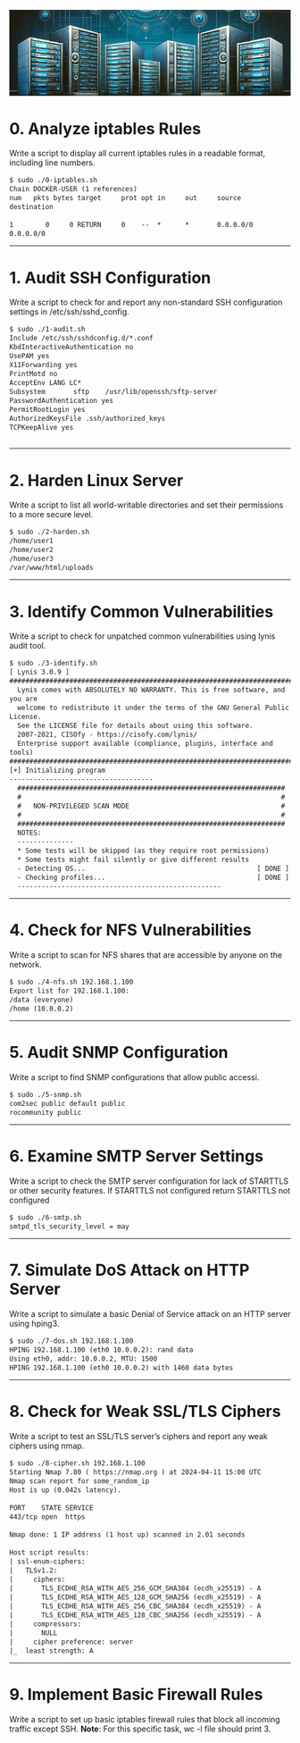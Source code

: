 ![image](images/1.png)


#  0. Analyze iptables Rules 

Write a script to display all current iptables rules in a readable format, including line numbers.
```
$ sudo ./0-iptables.sh
Chain DOCKER-USER (1 references)
num   pkts bytes target     prot opt in     out     source               destination

1        0     0 RETURN     0    --  *      *       0.0.0.0/0            0.0.0.0/0 
```
---

#  1. Audit SSH Configuration 

Write a script to check for and report any non-standard SSH configuration settings in /etc/ssh/sshd_config.
```
$ sudo ./1-audit.sh
Include /etc/ssh/sshdconfig.d/*.conf
KbdInteractiveAuthentication no
UsePAM yes
X11Forwarding yes
PrintMotd no
AcceptEnv LANG LC*
Subsystem       sftp    /usr/lib/openssh/sftp-server
PasswordAuthentication yes
PermitRootLogin yes
AuthorizedKeysFile .ssh/authorized_keys
TCPKeepAlive yes
   
```
---

#  2. Harden Linux Server 

Write a script to list all world-writable directories and set their permissions to a more secure level.
```
$ sudo ./2-harden.sh
/home/user1
/home/user2
/home/user3
/var/www/html/uploads
```
---

#  3. Identify Common Vulnerabilities 

Write a script to check for unpatched common vulnerabilities using lynis audit tool.
```
$ sudo ./3-identify.sh
[ Lynis 3.0.9 ]
################################################################################
  Lynis comes with ABSOLUTELY NO WARRANTY. This is free software, and you are
  welcome to redistribute it under the terms of the GNU General Public License.
  See the LICENSE file for details about using this software.
  2007-2021, CISOfy - https://cisofy.com/lynis/
  Enterprise support available (compliance, plugins, interface and tools)
################################################################################
[+] Initializing program
------------------------------------
  ###################################################################
  #                                                                 #
  #   NON-PRIVILEGED SCAN MODE                                      #
  #                                                                 #
  ###################################################################
  NOTES:
  --------------
  * Some tests will be skipped (as they require root permissions)
  * Some tests might fail silently or give different results
  - Detecting OS...                                           [ DONE ]
  - Checking profiles...                                      [ DONE ]
  ---------------------------------------------------
```
---

#  4. Check for NFS Vulnerabilities 

Write a script to scan for NFS shares that are accessible by anyone on the network.
```
$ sudo ./4-nfs.sh 192.168.1.100
Export list for 192.168.1.100:
/data (everyone)
/home (10.0.0.2)
```
---

#  5. Audit SNMP Configuration 

Write a script to find SNMP configurations that allow public accessi.
```
$ sudo ./5-snmp.sh
com2sec public default public
rocommunity public
```
---

#  6. Examine SMTP Server Settings 

Write a script to check the SMTP server configuration for lack of STARTTLS or other security features. If STARTTLS not configured return STARTTLS not configured
```
$ sudo ./6-smtp.sh
smtpd_tls_security_level = may
```
---

#  7. Simulate DoS Attack on HTTP Server 

Write a script to simulate a basic Denial of Service attack on an HTTP server using hping3.
```
$ sudo ./7-dos.sh 192.168.1.100
HPING 192.168.1.100 (eth0 10.0.0.2): rand data
Using eth0, addr: 10.0.0.2, MTU: 1500
HPING 192.168.1.100 (eth0 10.0.0.2) with 1460 data bytes
```
---

#  8. Check for Weak SSL/TLS Ciphers 

Write a script to test an SSL/TLS server’s ciphers and report any weak ciphers using nmap.
```
$ sudo ./8-cipher.sh 192.168.1.100
Starting Nmap 7.80 ( https://nmap.org ) at 2024-04-11 15:00 UTC
Nmap scan report for some_random_ip
Host is up (0.042s latency).

PORT    STATE SERVICE
443/tcp open  https

Nmap done: 1 IP address (1 host up) scanned in 2.01 seconds

Host script results:
| ssl-enum-ciphers:
|   TLSv1.2:
|     ciphers:
|       TLS_ECDHE_RSA_WITH_AES_256_GCM_SHA384 (ecdh_x25519) - A
|       TLS_ECDHE_RSA_WITH_AES_128_GCM_SHA256 (ecdh_x25519) - A
|       TLS_ECDHE_RSA_WITH_AES_256_CBC_SHA384 (ecdh_x25519) - A
|       TLS_ECDHE_RSA_WITH_AES_128_CBC_SHA256 (ecdh_x25519) - A
|     compressors:
|       NULL
|     cipher preference: server
|_  least strength: A
```
---

#  9. Implement Basic Firewall Rules 

Write a script to set up basic iptables firewall rules that block all incoming traffic except SSH.
**Note**: For this specific task, wc -l file should print 3.
